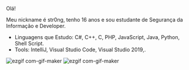 Olá!

Meu nickname é str0ng, tenho 16 anos e sou estudante de Segurança da Informação e Developer.

- Linguagens que Estudo: C#, C++, C, PHP, JavaScript, Java, Python, Shell Script.
- Tools: IntelliJ, Visual Studio Code, Visual Studio 2019,.

![ezgif com-gif-maker](https://user-images.githubusercontent.com/62043732/115986777-3e0b5f00-a588-11eb-8b42-a20dc086e4ea.gif)
![ezgif com-gif-maker](https://cdn.discordapp.com/attachments/847213313939079188/848013109042085948/unknown.png)
